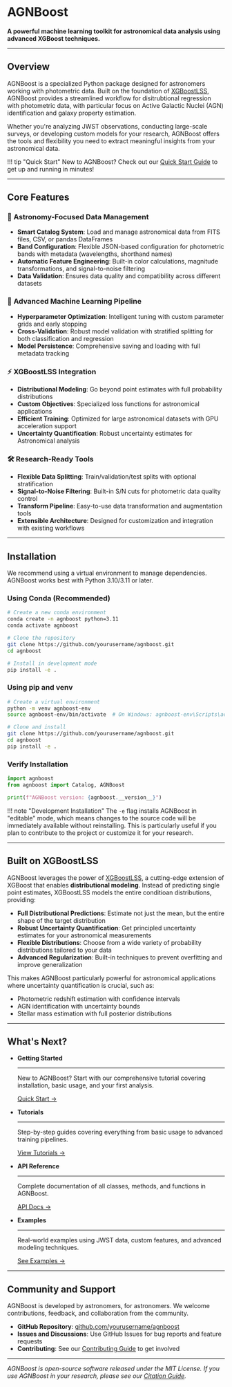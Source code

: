 # AGNBoost

**A powerful machine learning toolkit for astronomical data analysis using advanced XGBoost techniques.**

---

## Overview

AGNBoost is a specialized Python package designed for astronomers working with photometric data. Built on the foundation of [XGBoostLSS](https://statmixedml.github.io/XGBoostLSS/), AGNBoost provides a streamlined workflow for disitrubtional regression with photometric data, with particular focus on Active Galactic Nuclei (AGN) identification and galaxy property estimation.

Whether you're analyzing JWST observations, conducting large-scale surveys, or developing custom models for your research, AGNBoost offers the tools and flexibility you need to extract meaningful insights from your astronomical data.

!!! tip "Quick Start"
    New to AGNBoost? Check out our [Quick Start Guide](getting-started.md) to get up and running in minutes!

---

## Core Features

### 🔭 **Astronomy-Focused Data Management**
- **Smart Catalog System**: Load and manage astronomical data from FITS files, CSV, or pandas DataFrames
- **Band Configuration**: Flexible JSON-based configuration for photometric bands with metadata (wavelengths, shorthand names)
- **Automatic Feature Engineering**: Built-in color calculations, magnitude transformations, and signal-to-noise filtering
- **Data Validation**: Ensures data quality and compatibility across different datasets

### 🚀 **Advanced Machine Learning Pipeline**
- **Hyperparameter Optimization**: Intelligent tuning with custom parameter grids and early stopping
- **Cross-Validation**: Robust model validation with stratified splitting for both classification and regression
- **Model Persistence**: Comprehensive saving and loading with full metadata tracking

### ⚡ **XGBoostLSS Integration**
- **Distributional Modeling**: Go beyond point estimates with full probability distributions
- **Custom Objectives**: Specialized loss functions for astronomical applications
- **Efficient Training**: Optimized for large astronomical datasets with GPU acceleration support
- **Uncertainty Quantification**: Robust uncertainty estimates for Astronomical analysis

### 🛠 **Research-Ready Tools**
- **Flexible Data Splitting**:  Train/validation/test splits with optional stratification
- **Signal-to-Noise Filtering**: Built-in S/N cuts for photometric data quality control
- **Transform Pipeline**: Easy-to-use data transformation and augmentation tools
- **Extensible Architecture**: Designed for customization and integration with existing workflows

---

## Installation

We recommend using a virtual environment to manage dependencies. AGNBoost works best with Python 3.10/3.11 or later.

### Using Conda (Recommended)

```bash
# Create a new conda environment
conda create -n agnboost python=3.11
conda activate agnboost

# Clone the repository
git clone https://github.com/yourusername/agnboost.git
cd agnboost

# Install in development mode
pip install -e .
```

### Using pip and venv

```bash
# Create a virtual environment
python -m venv agnboost-env
source agnboost-env/bin/activate  # On Windows: agnboost-env\Scripts\activate

# Clone and install
git clone https://github.com/yourusername/agnboost.git
cd agnboost
pip install -e .
```

### Verify Installation

```python
import agnboost
from agnboost import Catalog, AGNBoost

print(f"AGNBoost version: {agnboost.__version__}")
```

!!! note "Development Installation"
    The `-e` flag installs AGNBoost in "editable" mode, which means changes to the source code will be immediately available without reinstalling. This is particularly useful if you plan to contribute to the project or customize it for your research.

---

## Built on XGBoostLSS

AGNBoost leverages the power of [XGBoostLSS](https://statmixedml.github.io/XGBoostLSS/), a cutting-edge extension of XGBoost that enables **distributional modeling**. Instead of predicting single point estimates, XGBoostLSS models the entire conditioan distributions, providing:

- **Full Distributional Predictions**: Estimate not just the mean, but the entire shape of the target distribution
- **Robust Uncertainty Quantification**: Get principled uncertainty estimates for your astronomical measurements  
- **Flexible Distributions**: Choose from a wide variety of probability distributions tailored to your data
- **Advanced Regularization**: Built-in techniques to prevent overfitting and improve generalization

This makes AGNBoost particularly powerful for astronomical applications where uncertainty quantification is crucial, such as:

- Photometric redshift estimation with confidence intervals
- AGN identification with uncertainty bounds
- Stellar mass estimation with full posterior distributions

---


## What's Next?

<div class="grid cards" markdown>

-   **Getting Started**

    ---

    New to AGNBoost? Start with our comprehensive tutorial covering installation, basic usage, and your first analysis.

    [Quick Start →](getting-started.md)

-   **Tutorials**

    ---

    Step-by-step guides covering everything from basic usage to advanced training pipelines.

    [View Tutorials →](tutorials/basic-usage.md)

-   **API Reference**

    ---

    Complete documentation of all classes, methods, and functions in AGNBoost.

    [API Docs →](api.md)

-   **Examples**

    ---

    Real-world examples using JWST data, custom features, and advanced modeling techniques.

    [See Examples →](examples/jwst-analysis.md)

</div>

---

## Community and Support

AGNBoost is developed by astronomers, for astronomers. We welcome contributions, feedback, and collaboration from the community.

- **GitHub Repository**: [github.com/yourusername/agnboost](https://github.com/yourusername/agnboost)
- **Issues and Discussions**: Use GitHub Issues for bug reports and feature requests
- **Contributing**: See our [Contributing Guide](contributing.md) to get involved

---

*AGNBoost is open-source software released under the MIT License. If you use AGNBoost in your research, please see our [Citation Guide](citation.md).*


